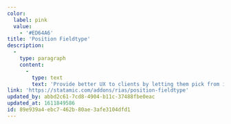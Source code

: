 ```yaml
---
color:
  label: pink
  value:
    - '#ED64A6'
title: 'Position Fieldtype'
description:
  -
    type: paragraph
    content:
      -
        type: text
        text: 'Provide better UX to clients by letting them pick from icons.'
link: 'https://statamic.com/addons/rias/position-fieldtype'
updated_by: abbd2c61-7cd8-4904-b11c-37488fbe0eac
updated_at: 1611849586
id: 89e939a4-ebc7-462b-80ae-3afe3104dfd1
---
```

